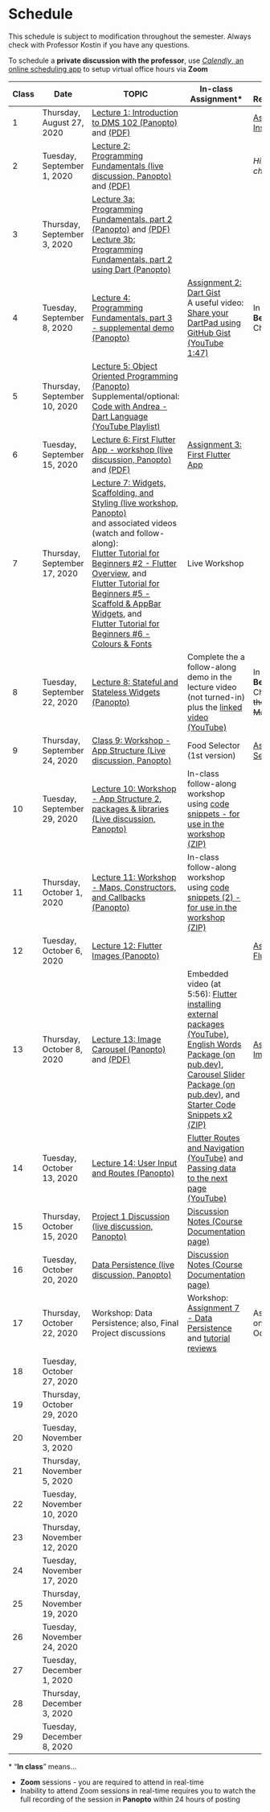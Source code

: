 # Schedule
This schedule is subject to modification throughout the semester. Always check with Professor Kostin if you have any questions.

To schedule a **private discussion with the professor**, use [*Calendly*, an online scheduling app](https://calendly.com/rkostin) to setup virtual office hours via **Zoom**

| Class | Date                         | TOPIC                                                        | In-class Assignment*                                         | Assigned Reading/Homework                                    |
| ----- | ---------------------------- | ------------------------------------------------------------ | ------------------------------------------------------------ | ------------------------------------------------------------ |
| 1     | Thursday, August 27, 2020    | [Lecture 1: Introduction to DMS 102 (Panopto)](https://rochester.hosted.panopto.com/Panopto/Pages/Viewer.aspx?id=45909f0f-ef3d-4bc5-b626-ac220111be7b) and [(PDF)](01-intro/intro-dms102.pdf) |                                                              | [Assignment 1: Install Dart & Flutter](assignment01-install/instructions.md) |
| 2     | Tuesday, September 1, 2020   | [Lecture 2: Programming Fundamentals (live discussion, Panopto)](https://rochester.hosted.panopto.com/Panopto/Pages/Viewer.aspx?id=b644f288-1c61-4024-951a-ac29017c4967) and [(PDF)](02-programming-fundamentals1/programming-fundamentals1.pdf) |                                                              | *Hint: start reading chapters 1-3*                           |
| 3     | Thursday, September 3, 2020  | [Lecture 3a: Programming Fundamentals, part 2 (Panopto)](https://rochester.hosted.panopto.com/Panopto/Pages/Viewer.aspx?id=c3fef8aa-dfbb-4f93-ab8a-ac2b00fbcd27) and [(PDF)](03-programming-fundamentals2/programming-fundamentals2.pdf)<br>[Lecture 3b: Programming Fundamentals, part 2 using Dart (Panopto)](https://rochester.hosted.panopto.com/Panopto/Pages/Viewer.aspx?id=547d735b-6e9f-4556-bb60-ac2b01641ecd) |                                                              |                                                              |
| 4     | Tuesday, September 8, 2020   | [Lecture 4: Programming Fundamentals, part 3 - supplemental demo (Panopto)](https://rochester.hosted.panopto.com/Panopto/Pages/Viewer.aspx?id=7aa16050-2ea3-42e4-9d47-ac2d00d648d0) | [Assignment 2: Dart Gist](assignment02-dart-gist/instructions.md)<br>A useful video: [Share your DartPad using GitHub Gist (YouTube 1:47)](https://youtu.be/2Lh7TslkkKU) | In **Flutter for Beginners**, read Chapters 1-3              |
| 5     | Thursday, September 10, 2020 | [Lecture 5: Object Oriented Programming (Panopto)](https://rochester.hosted.panopto.com/Panopto/Pages/Viewer.aspx?id=a316054a-0dc4-485e-a0a1-ac3300079183)<br>Supplemental/optional: [Code with Andrea - Dart Language (YouTube Playlist)](https://www.youtube.com/playlist?list=PLNnAcB93JKV_R1aZc7ZbQRsiEyeDLUpE-) |                                                              |                                                              |
| 6     | Tuesday, September 15, 2020  | [Lecture 6: First Flutter App - workshop (live discussion, Panopto)](https://rochester.hosted.panopto.com/Panopto/Pages/Viewer.aspx?id=a48aad5a-a188-42a7-86b0-ac37015b01ee) and [(PDF)](06-first-flutter-app/first-flutter-app.pdf) | [Assignment 3: First Flutter App](assignment03-first-flutter-app/instructions.md) |                                                              |
| 7     | Thursday, September 17, 2020 | [Lecture 7: Widgets, Scaffolding, and Styling (live workshop, Panopto)](https://rochester.hosted.panopto.com/Panopto/Pages/Viewer.aspx?id=ba985c3e-5803-4cd6-bb91-ac39015f1361)<br>and associated videos (watch and follow-along):<br>[Flutter Tutorial for Beginners #2 - Flutter Overview](https://www.youtube.com/watch?v=bKueYVtV0eA), and <br>[Flutter Tutorial for Beginners #5 - Scaffold & AppBar Widgets](https://www.youtube.com/watch?v=C5lpPjoivaw), and <br>[Flutter Tutorial for Beginners #6 - Colours & Fonts](https://www.youtube.com/watch?v=km2P_KQJyO0) | Live Workshop                                                |                                                              |
| 8     | Tuesday, September 22, 2020  | [Lecture 8: Stateful and Stateless Widgets (Panopto)](https://rochester.hosted.panopto.com/Panopto/Pages/Viewer.aspx?id=6d158abe-9260-4cec-839b-ac3d016e0b27) | Complete the a follow-along demo in the lecture video (not turned-in) plus the [linked video (YouTube)](https://youtu.be/-QRQIKtPTlI?t=661) | In **Flutter for Beginners**, read Chapters 4; <s>code the "Favor Manager" app</s> |
| 9     | Thursday, September 24, 2020 | [Class 9: Workshop - App Structure (Live discussion, Panopto)](https://rochester.hosted.panopto.com/Panopto/Pages/Viewer.aspx?id=67ceab6a-b155-46ef-b288-ac4100c68571) | Food Selector (1st version)                                  | [Assignment 4: Food Selector 2](assignment04-food-selector2/instructions.md) |
| 10    | Tuesday, September 29, 2020  | [Lecture 10: Workshop - App Structure 2, packages & libraries (Live discussion, Panopto)](https://rochester.hosted.panopto.com/Panopto/Pages/Viewer.aspx?id=b2751bd8-4db9-472b-a201-ac45017c4a28) | In-class follow-along workshop using [code snippets - for use in the workshop (ZIP)](10-packages-and-libraries/snippets.zip) |                                                              |
| 11    | Thursday, October 1, 2020    | [Lecture 11: Workshop - Maps, Constructors, and Callbacks (Panopto)](https://rochester.hosted.panopto.com/Panopto/Pages/Viewer.aspx?id=f9f4fa9e-b8e1-4ad3-9518-ac47015b4ee9) | In-class follow-along workshop using [code snippets (2) - for use in the workshop (ZIP)](11-maps-contructors-callbacks/snippets2.zip) |                                                              |
| 12    | Tuesday, October 6, 2020     | [Lecture 12: Flutter Images (Panopto)](https://rochester.hosted.panopto.com/Panopto/Pages/Viewer.aspx?id=5de10f22-8610-4df6-a5cc-ac4b01690874&start=0) |                                                              | [Assignment 5: Flutter Images](assignment05-flutter-images/instructions.md) |
| 13    | Thursday, October 8, 2020    | [Lecture 13: Image Carousel (Panopto)](https://rochester.hosted.panopto.com/Panopto/Pages/Viewer.aspx?id=a7d93632-1b91-41cc-934e-ac4e0108bd00) and [(PDF)](13-image-carousel/using-packages.pdf) | Embedded video (at 5:56): [Flutter installing external packages (YouTube)](https://www.youtube.com/watch?v=OYCyUV5919o), [English Words Package (on pub.dev)](https://pub.dev/packages/english_words), [Carousel Slider Package (on pub.dev)](https://pub.dev/packages/carousel_slider), and [Starter Code Snippets x2 (ZIP)](13-image-carousel/starter-code-snippets.zip) | [Assignment 6: Image Carousel](assignment06-image-carousel/instructions.md) |
| 14    | Tuesday, October 13, 2020    | [Lecture 14: User Input and Routes (Panopto)](https://rochester.hosted.panopto.com/Panopto/Pages/Viewer.aspx?id=621568d8-67b6-4be1-a158-ac52015f814d) | [Flutter Routes and Navigation (YouTube)](https://youtu.be/nyvwx7o277U) and [Passing data to the next page (YouTube)](https://youtu.be/MsycCv5r2Wo) |                                                              |
| 15    | Thursday, October 15, 2020   | [Project 1 Discussion (live discussion, Panopto)](https://rochester.hosted.panopto.com/Panopto/Pages/Viewer.aspx?id=d656e5f6-f7b3-48cd-afd4-ac55015d8960) | [Discussion Notes (Course Documentation page)](15-project-discussion/discussion-notes.md) |                                                              |
| 16    | Tuesday, October 20, 2020    | [Data Persistence (live discussion, Panopto)](https://rochester.hosted.panopto.com/Panopto/Pages/Viewer.aspx?id=8d877b5c-1792-4cea-8409-ac5a0150281f) | [Discussion Notes (Course Documentation page)](16-data-persistence/discussion-notes.md) |                                                              |
| 17    | Thursday, October 22, 2020   | Workshop: Data Persistence; also, Final Project discussions  | Workshop: [Assignment 7 - Data Persistence](assignment07-persistent-data/instructions.md) and [tutorial reviews](https://docs.google.com/spreadsheets/d/1q9B9kctL961wwVnVgzTvkROltFTi1rKL3NvXwDOovys/edit#gid=1404322235) | Assignment 7 is due on Tuesday, October 27                   |
| 18    | Tuesday, October 27, 2020    |                                                              |                                                              |                                                              |
| 19    | Thursday, October 29, 2020   |                                                              |                                                              |                                                              |
| 20    | Tuesday, November 3, 2020    |                                                              |                                                              |                                                              |
| 21    | Thursday, November 5, 2020   |                                                              |                                                              |                                                              |
| 22    | Tuesday, November 10, 2020   |                                                              |                                                              |                                                              |
| 23    | Thursday, November 12, 2020  |                                                              |                                                              |                                                              |
| 24    | Tuesday, November 17, 2020   |                                                              |                                                              |                                                              |
| 25    | Thursday, November 19, 2020  |                                                              |                                                              |                                                              |
| 26    | Tuesday, November 24, 2020   |                                                              |                                                              |                                                              |
| 27    | Tuesday, December 1, 2020    |                                                              |                                                              |                                                              |
| 28    | Thursday, December 3, 2020   |                                                              |                                                              |                                                              |
| 29    | Tuesday, December 8, 2020    |                                                              |                                                              |                                                              |

\* “**In class**” means…

- **Zoom** sessions - you are required to attend in real-time
- Inability to attend Zoom sessions in real-time requires you to watch the full recording of the session in **Panopto** within 24 hours of posting

